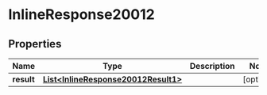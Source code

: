 
# InlineResponse20012

## Properties
Name | Type | Description | Notes
------------ | ------------- | ------------- | -------------
**result** | [**List&lt;InlineResponse20012Result1&gt;**](InlineResponse20012Result1.md) |  |  [optional]



